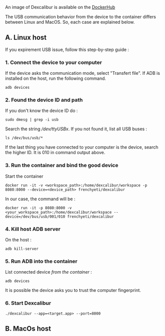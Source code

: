 An image of Dexcalibur is available on the [DockerHub](https://hub.docker.com/r/frenchyeti/dexcalibur)

The USB communication behavior from the device to the container differs between Linux and MacOS. So, each case are explained below.

## A. Linux host

If you expirement USB issue, follow this step-by-step guide :

### 1. Connect the device to your computer

If the device asks the communication mode, select "Transfert file". 
If ADB is installed on the host, run the following command.
```
adb devices   
``` 

### 2. Found the device ID and path

If you don't know the device ID do :
```
sudo dmesg | grep -i usb
```
Search the string */dev/ttyUSBx*. If you not found it, list all USB buses :
```
ls /dev/bus/usb/* 
```  
If the last thing you have connected to your computer is the device, search the higher ID. It is 010 in command output above.


### 3. Run the container and bind the good device

Start the container 
```
docker run -it -v <workspace_path>:/home/dexcalibur/workspace -p 8080:8000 --device=<device_path> frenchyeti/dexcalibur
```
 
In our case, the command will be  :
```
docker run -it -p 8080:8000 -v <your_workspace_path>:/home/dexcalibur/workspace --device=/dev/bus/usb/001/010 frenchyeti/dexcalibur
```

### 4. Kill host ADB server

On the host :
```
adb kill-server
```

### 5. Run ADB into the container

List connected device *from the container* :
```
adb devices
```

It is possible the device asks you to trust the computer fingerprint.

### 6. Start Dexcalibur

```
./dexcalibur --app=<target.app> --port=8000
```

## B. MacOs host 